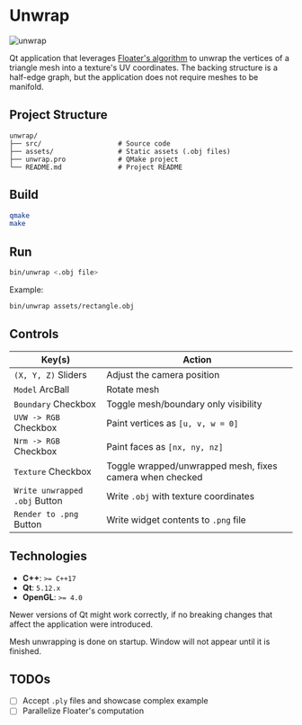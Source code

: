 # Unwrap

![unwrap](https://github.com/user-attachments/assets/4ba166eb-481c-40d4-a2f9-f14222a02293)

Qt application that leverages [Floater's algorithm](https://www.cs.jhu.edu/~misha/Fall09/Floater97.pdf) to unwrap the vertices of a triangle mesh into a texture's UV coordinates.
The backing structure is a half-edge graph, but the application does not require meshes to be manifold.

## Project Structure

```plaintext
unwrap/
├── src/                   # Source code
├── assets/                # Static assets (.obj files)
├── unwrap.pro             # QMake project
└── README.md              # Project README
```

## Build

```bash
qmake
make
```

## Run

```bash
bin/unwrap <.obj file>
```

Example:

```bash
bin/unwrap assets/rectangle.obj
```

## Controls

| Key(s)                        | Action                                                   |
|-------------------------------|----------------------------------------------------------|
| `(X, Y, Z)` Sliders           | Adjust the camera position                               |
| `Model` ArcBall               | Rotate mesh                                              |
| `Boundary` Checkbox           | Toggle mesh/boundary only visibility                     |
| `UVW -> RGB` Checkbox         | Paint vertices as `[u, v, w = 0]`                        |
| `Nrm -> RGB` Checkbox         | Paint faces as `[nx, ny, nz]`                            |
| `Texture` Checkbox            | Toggle wrapped/unwrapped mesh, fixes camera when checked |
| `Write unwrapped .obj` Button | Write `.obj` with texture coordinates                    |
| `Render to .png` Button       | Write widget contents to `.png` file                     |

## Technologies

* **C++**: `>= C++17`
* **Qt**: `5.12.x`
* **OpenGL**: `>= 4.0`

Newer versions of Qt might work correctly, if no breaking changes that affect the application were introduced.

Mesh unwrapping is done on startup. Window will not appear until it is finished.

## TODOs

* [ ] Accept `.ply` files and showcase complex example
* [ ] Parallelize Floater's computation
